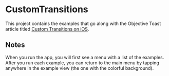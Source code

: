 # CustomTransitions

This project contains the examples that go along with the Objective Toast article titled [Custom Transitions on iOS](http://objectivetoast.com/2014/03/17/custom-transitions-on-ios/).

## Notes

When you run the app, you will first see a menu with a list of the examples. After you run each example, you can return to the main menu by tapping anywhere in the example view (the one with the colorful background).
